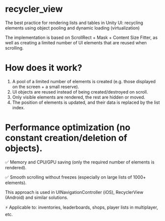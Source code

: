 # recycler_view
The best practice for rendering lists and tables in Unity UI: recycling elements using object pooling and dynamic loading (virtualization)

The implementation is based on ScrollRect + Mask + Content Size Fitter, as well as creating a limited number of UI elements that are reused when scrolling.

# How does it work?
1) A pool of a limited number of elements is created (e.g. those displayed on the screen + a small reserve).
2) UI objects are reused instead of being created/destroyed on scroll.
3) Only visible elements are rendered, the rest are hidden or moved.
4) The position of elements is updated, and their data is replaced by the list index.

# Performance optimization (no constant creation/deletion of objects).

✅ Memory and CPU/GPU saving (only the required number of elements is rendered).

✅ Smooth scrolling without freezes (especially on large lists of 1000+ elements).

This approach is used in UINavigationController (iOS), RecyclerView (Android) and similar solutions.

⚡ Applicable to: inventories, leaderboards, shops, player lists in multiplayer, etc.
